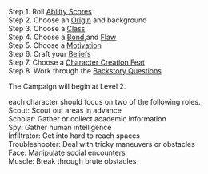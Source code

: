 
Step 1. Roll [Ability Scores](https://skroxiousdm.github.io/SkroxiousDM/1.%20Start%20Here/Ability%20Scores) <br>
Step 2. Choose an [Origin](https://skroxiousdm.github.io/SkroxiousDM/2.%20Origins/Origin) and background<br>
Step 3. Choose a [Class](https://skroxiousdm.github.io/SkroxiousDM/3.Classes/Class)<br>
Step 4. Choose a [Bond](https://skroxiousdm.github.io/SkroxiousDM/1.%20Start%20Here/Bond),and [Flaw](https://skroxiousdm.github.io/SkroxiousDM/1.%20Start%20Here/Flaw)<br>
Step 5. Choose a [Motivation](https://skroxiousdm.github.io/SkroxiousDM/1.%20Start%20Here/Motivation)<br>
Step 6. Craft your [Beliefs](https://skroxiousdm.github.io/SkroxiousDM/1.%20Start%20Here/Beliefs)<br>
Step 7. Choose a [Character Creation Feat](https://skroxiousdm.github.io/SkroxiousDM/4.Feats/Character%20Creation%20Feat)<br>
Step 8. Work through the [Backstory Questions](https://skroxiousdm.github.io/SkroxiousDM/1.%20Start%20Here/Backstory%20Questions)<br>

The Campaign will begin at Level 2.


each character should focus on two of the following roles.<br>
Scout: Scout out areas in advance <br>
Scholar: Gather or collect academic information <br>
Spy: Gather human intelligence <br>
Infiltrator: Get into hard to reach spaces<br>
Troubleshooter: Deal with tricky maneuvers or obstacles <br>
Face: Manipulate social encounters <br>
Muscle: Break through brute obstacles<br>
